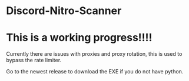 # Discord-Nitro-Scanner

# This is a working progress!!!! 

Currently there are issues with proxies and proxy rotation, this is used to bypass the rate limiter. 

Go to the newest release to download the EXE if you do not have python. 
